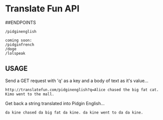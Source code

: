 # Translate Fun API

##ENDPOINTS

```
/pidginenglish

coming soon:
/pidginfrench
/doge
/lolspeak
```

## USAGE
Send a GET request with 'q' as a key and a body of text as it's value...
```
http://translatefun.com/pidginenglish?q=Alice chased the big fat cat. Kimo went to the mall.
```

Get back a string translated into Pidgin English...
```
da kine chased da big fat da kine. da kine went to da da kine.
```
